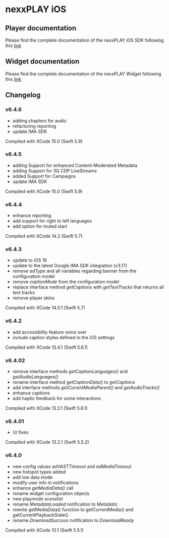 # nexxPLAY iOS 

## Player documentation

Please find the complete documentation of the nexxPLAY iOS SDK following this [link](https://play.docs.nexx.cloud/native-players/nexxplay-for-ios)

## Widget documentation

Please find the complete documentation of the nexxPLAY Widget following this [link](https://play.docs.nexx.cloud/widgets/widgets-for-native-apps/ios-widget)

## Changelog

### v6.4.6
- adding chapters for audio
- refactoring reporting
- update IMA SDK

Compiled with XCode 15.0 (Swift 5.9)

### v6.4.5
- adding Support for enhanced Content-Moderated Metadata
- adding Support for 3Q CDP LiveStreams
- added Support for Campaigns
- update IMA SDK

Compiled with XCode 15.0 (Swift 5.9)

### v6.4.4
- enhance reporting
- add support for right to left languages
- add option for muted start

Compiled with XCode 14.2 (Swift 5.7)

### v6.4.3
- update to iOS 16
- update to the latest Google IMA SDK integration (v3.17)
- remove _adType_ and all variables regarding banner from the configuration model
- remove _captionMode_ from the configuration model
- replace interface method _getCaptions_ with _getTextTracks_ that returns all text tracks
- remove player skins

Compiled with XCode 14.0.1 (Swift 5.7)

### v6.4.2
- add accessibility feature voice over
- include caption styles defined in the iOS settings

Compiled with XCode 13.4.1 (Swift 5.6.1)

### v6.4.02

- remove interface methods _getCaptionLanguages()_ and _getAudioLanguages()_
- rename interface method _getCaptionData()_ to _getCaptions_
- add interface methods _getCurrentMediaParent()_ and _getAudioTracks()_
- enhance captions
- add haptic feedback for some interactions

Compiled with XCode 13.3.1 (Swift 5.6.1)

### v6.4.01

- UI fixes

Compiled with XCode 13.2.1 (Swift 5.5.2)

### v6.4.0

- new config values  _adVASTTimeout_ and _adMediaTimeout_  
- new hotspot types added
- add low data mode
- modify user info in notifications
- enhance _getMediaData()_ call
- rename widget configuration objects
- new playmode _scenelist_
- rename _MetadataLoaded_ notification to _Metadata_
- rewrite getMediaData() function to getCurrentMedia() and getCurrentPlaybackState()
- rename _DownloadSuccess_ notification to _DownloadReady_

Compiled with XCode 13.1 (Swift 5.5.1)
